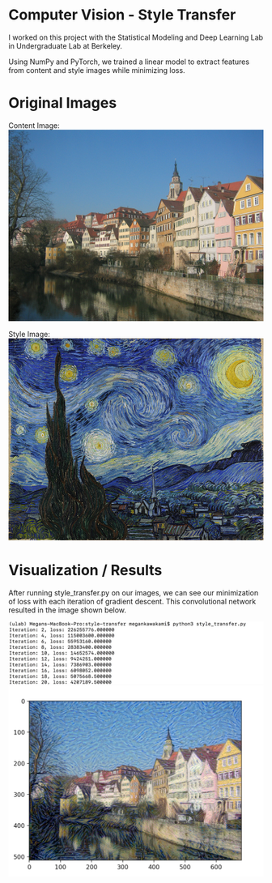 # Computer Vision - Style Transfer
I worked on this project with the Statistical Modeling and Deep Learning Lab in Undergraduate Lab at Berkeley.  

Using NumPy and PyTorch, we trained a linear model to extract features from content and style images while minimizing loss.

# Original Images
Content Image:
![Alt text](Images/Tuebingen_Neckarfront.jpg)

Style Image:
![Alt text](Images/vangogh_starry_night.jpg)

# Visualization / Results
After running style_transfer.py on our images, we can see our minimization of loss with each iteration of gradient descent.  This convolutional network resulted in the image shown below.

![Alt text](Images/loss.png)
![Alt text](Images/style_transfer_output.png)
